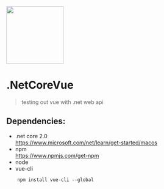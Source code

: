 <img src="./src/assets/logo.png" width="150">

# .NetCoreVue

> testing out vue with .net web api

## Dependencies:
* .net core 2.0
<br>https://www.microsoft.com/net/learn/get-started/macos
* npm
<br>https://www.npmjs.com/get-npm
* node
* vue-cli
```
    npm install vue-cli --global
```

